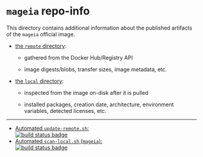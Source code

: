 # `mageia` repo-info

This directory contains additional information about the published artifacts of the `mageia` official image.

-	[the `remote` directory](remote/):

	-	gathered from the Docker Hub/Registry API

	-	image digests/blobs, transfer sizes, image metadata, etc.

-	[the `local` directory](local/):

	-	inspected from the image on-disk after it is pulled

	-	installed packages, creation date, architecture, environment variables, detected licenses, etc.

---

-	[Automated `update-remote.sh`:  
	![build status badge](https://doi-janky.infosiftr.net/job/repo-info/job/remote/badge/icon)](https://doi-janky.infosiftr.net/job/repo-info/job/remote/)
-	[Automated `scan-local.sh` (`mageia`):  
	![build status badge](https://doi-janky.infosiftr.net/job/repo-info/job/local/job/mageia/badge/icon)](https://doi-janky.infosiftr.net/job/repo-info/job/local/job/mageia)
